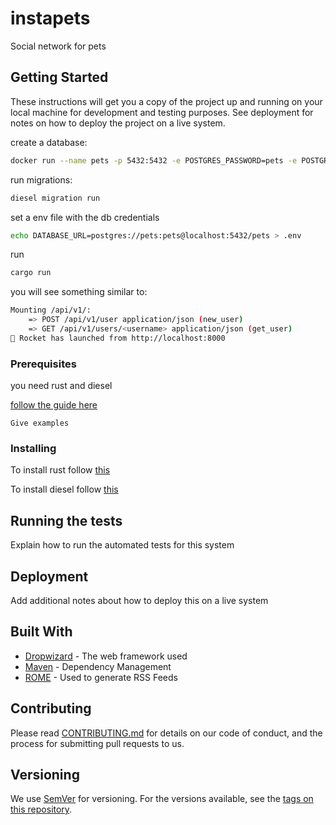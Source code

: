 # instapets

Social network for pets

## Getting Started

These instructions will get you a copy of the project up and running on your local machine for development and testing purposes. See deployment for notes on how to deploy the project on a live system.

create a database:
```sh
docker run --name pets -p 5432:5432 -e POSTGRES_PASSWORD=pets -e POSTGRES_USER=pets -e POSTGRES_DB=pets -d postgres
```

run migrations:
```sh
diesel migration run
```

set a env file with the db credentials
```sh
echo DATABASE_URL=postgres://pets:pets@localhost:5432/pets > .env
```

run

```sh
cargo run
```

you will see something similar to:

```sh
Mounting /api/v1/:
    => POST /api/v1/user application/json (new_user)
    => GET /api/v1/users/<username> application/json (get_user)
🚀 Rocket has launched from http://localhost:8000
```

### Prerequisites

you need rust and diesel

[follow the guide here](https://medium.com/better-programming/rest-api-in-rust-step-by-step-guide-b8a6c5fcbff0)

```
Give examples
```

### Installing

To install rust follow [this ](https://www.rust-lang.org/tools/install)

To install diesel follow [this](http://diesel.rs/guides/getting-started/)

## Running the tests

Explain how to run the automated tests for this system

## Deployment

Add additional notes about how to deploy this on a live system

## Built With

* [Dropwizard](http://www.dropwizard.io/1.0.2/docs/) - The web framework used
* [Maven](https://maven.apache.org/) - Dependency Management
* [ROME](https://rometools.github.io/rome/) - Used to generate RSS Feeds

## Contributing

Please read [CONTRIBUTING.md](https://gist.github.com/PurpleBooth/b24679402957c63ec426) for details on our code of conduct, and the process for submitting pull requests to us.

## Versioning

We use [SemVer](http://semver.org/) for versioning. For the versions available, see the [tags on this repository](https://github.com/your/project/tags). 
